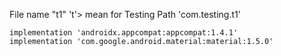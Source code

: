 File name "t1" 't'> mean for Testing
Path 'com.testing.t1'

    implementation 'androidx.appcompat:appcompat:1.4.1'
    implementation 'com.google.android.material:material:1.5.0'
